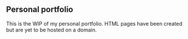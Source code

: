 ## Personal portfolio ##
This is the WIP of my personal portfolio. HTML pages have been created but are yet to be hosted on a domain. 
